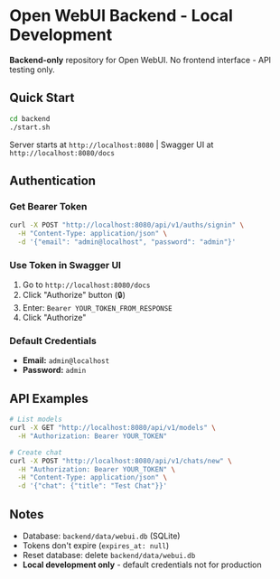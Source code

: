 # Open WebUI Backend - Local Development

**Backend-only** repository for Open WebUI. No frontend interface - API testing only.

## Quick Start

```bash
cd backend
./start.sh
```

Server starts at `http://localhost:8080` | Swagger UI at `http://localhost:8080/docs`

## Authentication

### Get Bearer Token

```bash
curl -X POST "http://localhost:8080/api/v1/auths/signin" \
  -H "Content-Type: application/json" \
  -d '{"email": "admin@localhost", "password": "admin"}'
```

### Use Token in Swagger UI

1. Go to `http://localhost:8080/docs`
2. Click "Authorize" button (🔒)
3. Enter: `Bearer YOUR_TOKEN_FROM_RESPONSE`
4. Click "Authorize"

### Default Credentials
- **Email:** `admin@localhost`
- **Password:** `admin`

## API Examples

```bash
# List models
curl -X GET "http://localhost:8080/api/v1/models" \
  -H "Authorization: Bearer YOUR_TOKEN"

# Create chat
curl -X POST "http://localhost:8080/api/v1/chats/new" \
  -H "Authorization: Bearer YOUR_TOKEN" \
  -H "Content-Type: application/json" \
  -d '{"chat": {"title": "Test Chat"}}'
```

## Notes

- Database: `backend/data/webui.db` (SQLite)
- Tokens don't expire (`expires_at: null`)
- Reset database: delete `backend/data/webui.db`
- **Local development only** - default credentials not for production